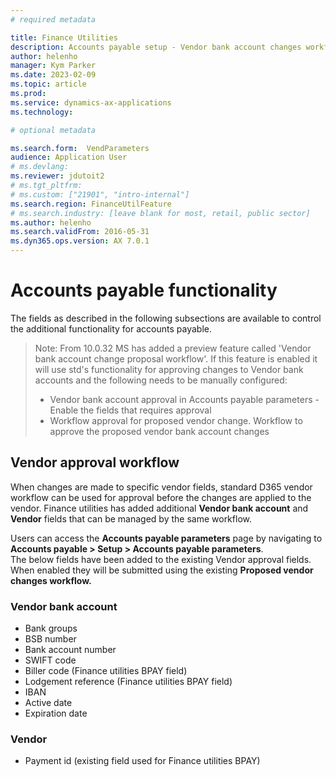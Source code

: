 ```yaml
---
# required metadata

title: Finance Utilities 
description: Accounts payable setup - Vendor bank account changes workflow 
author: helenho
manager: Kym Parker
ms.date: 2023-02-09
ms.topic: article
ms.prod: 
ms.service: dynamics-ax-applications
ms.technology: 

# optional metadata

ms.search.form:  VendParameters
audience: Application User
# ms.devlang:
ms.reviewer: jdutoit2
# ms.tgt_pltfrm:
# ms.custom: ["21901", "intro-internal"]
ms.search.region: FinanceUtilFeature
# ms.search.industry: [leave blank for most, retail, public sector]
ms.author: helenho
ms.search.validFrom: 2016-05-31
ms.dyn365.ops.version: AX 7.0.1
---
```


# Accounts payable functionality
The fields as described in the following subsections are available to control the additional functionality for accounts payable.

> Note: From 10.0.32 MS has added a preview feature called 'Vendor bank account change proposal workflow'. If this feature is enabled it will use std's functionality for approving changes to Vendor bank accounts and the following needs to be manually configured: <br> 
>   -  Vendor bank account approval in Accounts payable parameters - Enable the fields that requires approval
>   -  Workflow approval for proposed vendor change. Workflow to approve the proposed vendor bank account changes

## Vendor approval workflow

When changes are made to specific vendor fields, standard D365 vendor workflow can be used for approval before the changes are applied to the vendor. 
Finance utilities has added additional **Vendor bank account** and **Vendor** fields that can be managed by the same workflow.

Users can access the **Accounts payable parameters** page by navigating to **Accounts payable > Setup > Accounts payable parameters**. <br>
The below fields have been added to the existing Vendor approval fields. When enabled they will be submitted using the existing **Proposed vendor changes workflow.**

### Vendor bank account
-	Bank groups
-	BSB number
-	Bank account number
-	SWIFT code
-	Biller code (Finance utilities BPAY field)
-	Lodgement reference (Finance utilities BPAY field)
-	IBAN
-	Active date
-	Expiration date

### Vendor
-	Payment id (existing field used for Finance utilities BPAY)
